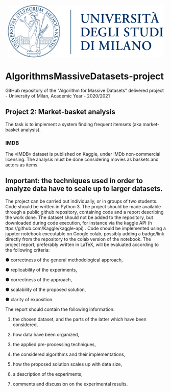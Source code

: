 <p align="center">
  <img width="488" height="164" src="logo.png">
</p>

# AlgorithmsMassiveDatasets-project
GitHub repository of the "Algorithm for Massive Datasets" delivered project - University of Milan, Academic Year - 2020/2021

## Project 2: Market-basket analysis
The task is to implement a system finding frequent itemsets (aka market-basket analysis).
### IMDB
The «IMDB» dataset is published on Kaggle, under IMDb non-commercial licensing. The analysis must be done considering movies as baskets and actors as items.

## Important: the techniques used in order to analyze data have to scale up to larger datasets.

The project can be carried out individually, or in groups of two students. Code should be written in Python 3.
The project should be made available through a public github repository, containing code and a report describing the work done. The dataset should not be added to the repository, but downloaded during code execution, for instance via the kaggle API
(h​ ttps://github.com/Kaggle/kaggle-api)​ . Code should be implemented using a jupyter notebook executable on Google colab, possibly adding a badge/link directly from the repository to the colab version of the notebook.
The project report, preferably written in LaTeX, will be evaluated according to the following criteria:

● correctness of the general methodological approach,

● replicability of the experiments,

● correctness of the approach,

● scalability of the proposed solution,

● clarity of exposition.

The report should contain the following information:
1. the chosen dataset, and the parts of the latter which have been considered,
  
2. how data have been organized,
3. the applied pre-processing techniques,
4. the considered algorithms and their implementations,
5. how the proposed solution scales up with data size,
6. a description of the experiments,
7. comments and discussion on the experimental results.

